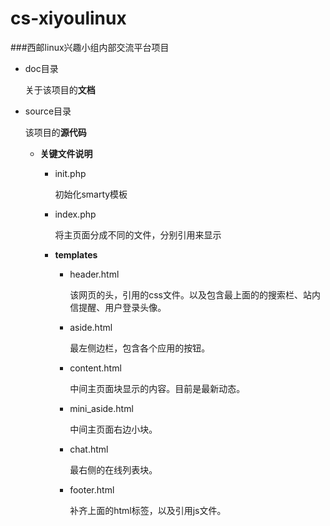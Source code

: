 cs-xiyoulinux
=============


###西邮linux兴趣小组内部交流平台项目


 - doc目录

	关于该项目的**文档**
	
 - source目录
 
 	该项目的**源代码**
 	 - **关键文件说明**
 	 
 	 	- init.php
 	 	
 	 		初始化smarty模板
 	 	- index.php
 	 	
 	 		将主页面分成不同的文件，分别引用来显示
 	 		
 	 	- **templates**
 	 		- header.html
 	 		
 	 			该网页的头，引用的css文件。以及包含最上面的的搜索栏、站内信提醒、用户登录头像。
 	 		- aside.html
 	 		
 	 			最左侧边栏，包含各个应用的按钮。
 	 		- content.html
 	 		
 	 			中间主页面块显示的内容。目前是最新动态。
 	 		- mini_aside.html
 	 		
 	 			中间主页面右边小块。
 	 		- chat.html
 	 		
 	 			最右侧的在线列表块。
 	 		- footer.html
 	 		
 	 			补齐上面的html标签，以及引用js文件。
